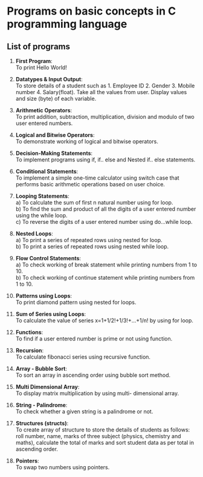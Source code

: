 # Programs on basic concepts in C programming language

## List of programs



1. **First Program**: <br>
    To print Hello World!

3. **Datatypes & Input Output**: <br>
    To store details of a student such as 1. Employee ID 2. Gender 3. Mobile number 4. Salary(float). Take all the values from user. Display values and size (byte) of each variable.

4. **Arithmetic Operators**: <br>
    To print addition, subtraction, multiplication, division and modulo of two user entered numbers. 

5. **Logical and Bitwise Operators**: <br>
    To demonstrate working of logical and bitwise operators. 

6. **Decision-Making Statements**: <br>
    To implement programs using if, if.. else and Nested if.. else statements. 

7. **Conditional Statements**: <br>
    To implement a simple one-time calculator using switch case that performs basic arithmetic operations based on user choice. 

8. **Looping Statements**: <br>
    a) To calculate the sum of first n natural number using for loop. <br>
    b) To find the sum and product of all the digits of a user entered number using the while loop. <br>
    c) To reverse the digits of a user entered number using do...while loop. 

9. **Nested Loops**: <br>
    a) To print a series of repeated rows using nested for loop. <br>
    b) To print a series of repeated rows using nested while loop. 

10. **Flow Control Statements**: <br>
    a) To check working of break statement while printing numbers from 1 to 10. <br>
    b) To check working of continue statement while printing numbers from 1 to 10. 

11. **Patterns using Loops**: <br>
    To print diamond pattern using nested for loops. 

12. **Sum of Series using Loops**: <br>
    To calculate the value of series x=1+1/2!+1/3!+...+1/n! by using for loop.

13. **Functions**: <br>
    To find if a user entered number is prime or not using function. 

14. **Recursion**: <br>
    To calculate fibonacci series using recursive function.

15. **Array - Bubble Sort**: <br>
    To sort an array in ascending order using bubble sort method.

16. **Multi Dimensional Array**: <br>
    To display matrix multiplication by using multi- dimensional array.

17. **String - Palindrome**: <br>
    To check whether a given string is a palindrome or not. 

18. **Structures (structs)**: <br>
    To create array of structure to store the details of students as follows: roll number, name, marks of three subject (physics, chemistry and maths), calculate the total of marks and sort student data as per total in ascending order.

19. **Pointers**: <br>
    To swap two numbers using pointers. 
